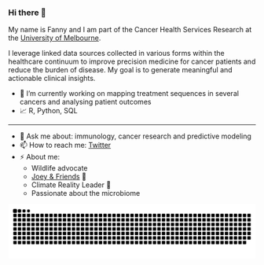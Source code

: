 ### Hi there 👋

My name is Fanny and I am part of the Cancer Health Services Research at the [University of Melbourne](https://mspgh.unimelb.edu.au/centres-institutes/centre-for-health-policy/research-group/cancer-health-unit). 

I leverage linked data sources collected in various forms within the healthcare continuum to improve precision medicine for cancer patients and reduce the burden of disease. My goal is to generate meaningful and actionable clinical insights. 

- 🔭  I’m currently working on mapping treatment sequences in several cancers and analysing patient outcomes
- 📈  R, Python, SQL
<!--- 🌱 I’m currently learning ... -->
<!-- - 👯 I collaborate on ... -->

 --- 
- 💬 Ask me about: immunology, cancer research and predictive modeling
- 📫 How to reach me: [Twitter](https://twitter.com/Fannychini)
- ⚡ About me: 
  * Wildlife advocate 
  * [Joey & Friends](https://www.twitch.tv/marinemammalrescue) :otter:
  * Climate Reality Leader 🌱 
  * Passionate about the microbiome 

![Snake animation](https://github.com/fannychini/fannychini/blob/output/github-contribution-grid-snake.svg)



<!--
**Fannychini/Fannychini** is a ✨ _special_ ✨ repository because its `README.md` (this file) appears on your GitHub profile.
Here are some ideas to get you started:
-->

